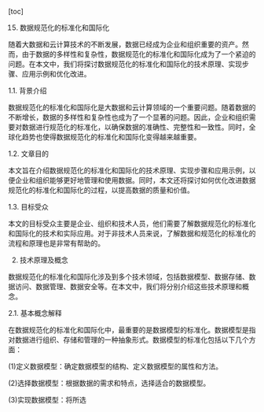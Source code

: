 
[toc]                    
                
                
15. 数据规范化的标准化和国际化

随着大数据和云计算技术的不断发展，数据已经成为企业和组织重要的资产。然而，由于数据的多样性和复杂性，数据规范化的标准化和国际化成为了一个紧迫的问题。在本文中，我们将探讨数据规范化的标准化和国际化的技术原理、实现步骤、应用示例和优化改进。

1.1. 背景介绍

数据规范化的标准化和国际化是大数据和云计算领域的一个重要问题。随着数据的不断增长，数据的多样性和复杂性也成为了一个显著的问题。因此，企业和组织需要对数据进行规范化的标准化，以确保数据的准确性、完整性和一致性。同时，全球化趋势也使得数据规范化的标准化和国际化变得越来越重要。

1.2. 文章目的

本文旨在介绍数据规范化的标准化和国际化的技术原理、实现步骤和应用示例，以便企业和组织能够更好地管理和使用数据。同时，本文还将探讨如何优化改进数据规范化的标准化和国际化的过程，以提高数据的质量和价值。

1.3. 目标受众

本文的目标受众主要是企业、组织和技术人员，他们需要了解数据规范化的标准化和国际化的技术和实际应用。对于非技术人员来说，了解数据和规范化的标准化的流程和原理也是非常有帮助的。

2. 技术原理及概念

数据规范化的标准化和国际化涉及到多个技术领域，包括数据模型、数据存储、数据访问、数据管理、数据安全等。在本文中，我们将分别介绍这些技术原理和概念。

2.1. 基本概念解释

在数据规范化的标准化和国际化中，最重要的是数据模型的标准化。数据模型是指对数据进行组织、存储和管理的一种抽象形式。数据模型的标准化包括以下几个方面：

(1)定义数据模型：确定数据模型的结构、定义数据模型的属性和方法。

(2)选择数据模型：根据数据的需求和特点，选择适合的数据模型。

(3)实现数据模型：将所选

